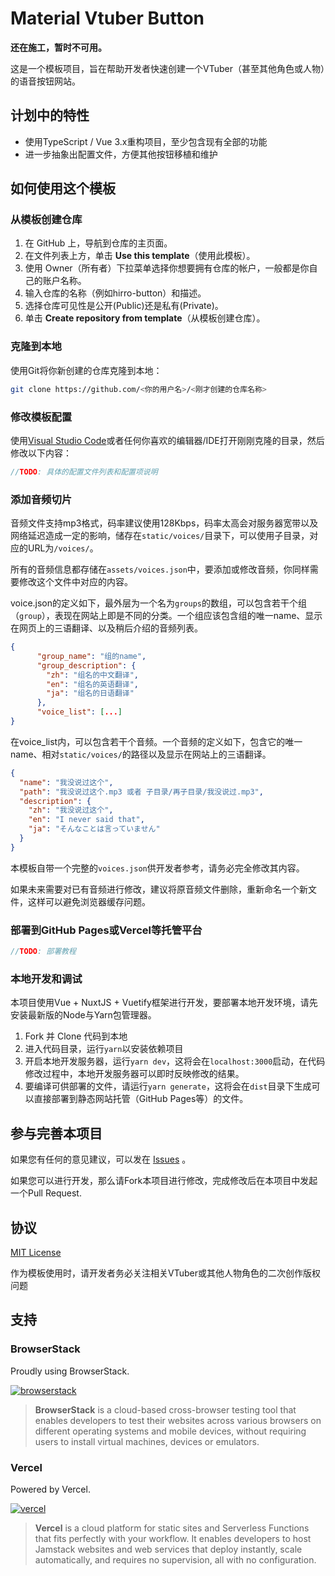 # Material Vtuber Button

**还在施工，暂时不可用。**

这是一个模板项目，旨在帮助开发者快速创建一个VTuber（甚至其他角色或人物）的语音按钮网站。

## 计划中的特性

- 使用TypeScript / Vue 3.x重构项目，至少包含现有全部的功能
- 进一步抽象出配置文件，方便其他按钮移植和维护

## 如何使用这个模板

### 从模板创建仓库

1. 在 GitHub 上，导航到仓库的主页面。
2. 在文件列表上方，单击 **Use this template**（使用此模板）。
3. 使用 Owner（所有者）下拉菜单选择你想要拥有仓库的帐户，一般都是你自己的账户名称。
4. 输入仓库的名称（例如hirro-button）和描述。
5. 选择仓库可见性是公开(Public)还是私有(Private)。
6. 单击 **Create repository from template**（从模板创建仓库）。

### 克隆到本地

使用Git将你新创建的仓库克隆到本地：

```sh
git clone https://github.com/<你的用户名>/<刚才创建的仓库名称>
```

### 修改模板配置

使用[Visual Studio Code](https://code.visualstudio.com/)或者任何你喜欢的编辑器/IDE打开刚刚克隆的目录，然后修改以下内容：

```js
//TODO: 具体的配置文件列表和配置项说明
```

### 添加音频切片

音频文件支持mp3格式，码率建议使用128Kbps，码率太高会对服务器宽带以及网络延迟造成一定的影响，储存在`static/voices/`目录下，可以使用子目录，对应的URL为`/voices/`。

所有的音频信息都存储在`assets/voices.json`中，要添加或修改音频，你同样需要修改这个文件中对应的内容。

voice.json的定义如下，最外层为一个名为`groups`的数组，可以包含若干个组（`group`），表现在网站上即是不同的分类。一个组应该包含组的唯一name、显示在网页上的三语翻译、以及稍后介绍的音频列表。

```json
{
      "group_name": "组的name",
      "group_description": {
        "zh": "组名的中文翻译",
        "en": "组名的英语翻译",
        "ja": "组名的日语翻译"
      },
      "voice_list": [...]
}
```

在voice_list内，可以包含若干个音频。一个音频的定义如下，包含它的唯一name、相对`static/voices/`的路径以及显示在网站上的三语翻译。

```json
{
  "name": "我没说过这个",
  "path": "我没说过这个.mp3 或者 子目录/再子目录/我没说过.mp3",
  "description": {
    "zh": "我没说过这个",
    "en": "I never said that",
    "ja": "そんなことは言っていません"
  }
}
```

本模板自带一个完整的`voices.json`供开发者参考，请务必完全修改其内容。

如果未来需要对已有音频进行修改，建议将原音频文件删除，重新命名一个新文件，这样可以避免浏览器缓存问题。

### 部署到GitHub Pages或Vercel等托管平台

```js
//TODO: 部署教程
```

### 本地开发和调试

本项目使用Vue + NuxtJS + Vuetify框架进行开发，要部署本地开发环境，请先安装最新版的Node与Yarn包管理器。

1. Fork 并 Clone 代码到本地
2. 进入代码目录，运行`yarn`以安装依赖项目
3. 开启本地开发服务器，运行`yarn dev`，这将会在`localhost:3000`启动，在代码修改过程中，本地开发服务器可以即时反映修改的结果。
4. 要编译可供部署的文件，请运行`yarn generate`，这将会在`dist`目录下生成可以直接部署到静态网站托管（GitHub Pages等）的文件。

## 参与完善本项目

如果您有任何的意见建议，可以发在 [Issues](https://github.com/lonelyion/material-vtuber-button/issues) 。

如果您可以进行开发，那么请Fork本项目进行修改，完成修改后在本项目中发起一个Pull Request.

## 协议

[MIT License](https://github.com/voosc/fubuki-button/blob/master/LICENSE)

作为模板使用时，请开发者务必关注相关VTuber或其他人物角色的二次创作版权问题

## 支持

### BrowserStack

Proudly using BrowserStack.

[![browserstack](https://i.loli.net/2017/09/27/59cbc16b0f8b4.png)](https://www.browserstack.com/)

> **BrowserStack** is a cloud-based cross-browser testing tool that enables developers to test their websites across various browsers on different operating systems and mobile devices, without requiring users to install virtual machines, devices or emulators.

### Vercel

Powered by Vercel.

[![vercel](https://i.loli.net/2020/07/18/rPah8FVmqBXL6dj.png)](https://www.vercel.com/?utm_source=oruyanke)

> **​Vercel** is a cloud platform for static sites and Serverless Functions that fits perfectly with your workflow. It enables developers to host Jamstack websites and web services that deploy instantly, scale automatically, and requires no supervision, all with no configuration.
